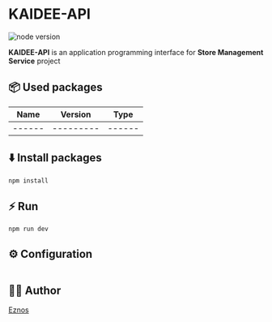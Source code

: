 # KAIDEE-API

<img src="https://img.shields.io/badge/node.js-16.17.0-6DA55F?style=for-the-badge&logo=node.js&logoColor=white" alt="node version" />

**KAIDEE-API** is an application programming interface for **Store Management Service** project

## 📦 Used packages

| Name   | Version   | Type   |
| ------ | --------- | ------ |
| ------ | --------- | ------ |

## ⬇️ Install packages

```shell
npm install
```

## ⚡️ Run

```shell
npm run dev
```

## ⚙️ Configuration

```ini

```

## 🧑‍💻 Author

[Eznos](https://www.facebook.com/naymobie.dekzaloso)
